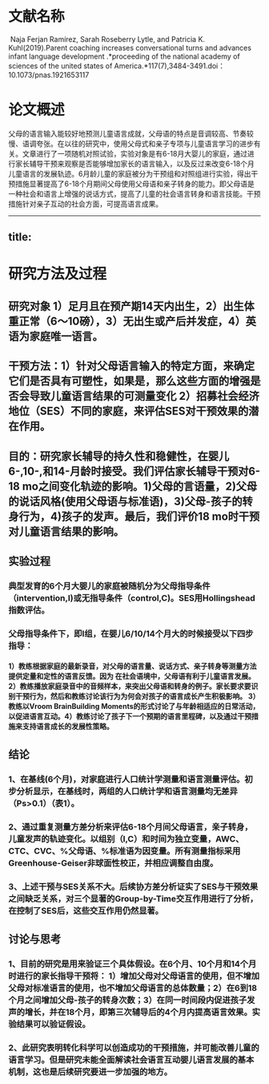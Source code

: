 # 文献名称

​	Naja Ferjan Ramírez, Sarah Roseberry Lytle, and Patricia K. Kuhl(2019).Parent coaching increases conversational turns and advances infant language development .*proceeding of the national academy of sciences of the united states of America.*117(7),3484-3491.doi：10.1073/pnas.1921653117



# 论文概述

​	父母的语言输入能较好地预测儿童语言成就，父母语的特点是音调较高、节奏较慢、语调夸张。在以往的研究中，使用父母式和亲子专项与儿童语言学习的进步有关。文章进行了一项随机对照试验，实验对象是有6-18月大婴儿的家庭，通过进行家长辅导干预来观察是否能够增加家长的语言输入，以及反过来改变6-18个月儿童语言的发展轨迹。6月龄儿童的家庭被分为干预组和对照组进行实验，得出干预措施显著提高了6-18个月期间父母使用父母语和亲子转身的能力。即父母语是一种社会和语言上增强的说话方式，提高了儿童的社会语言转身和语言技能。干预措施针对亲子互动的社会方面，可提高语言成果。

---
title: 
---
# 研究方法及过程

## 研究对象 1）足月且在预产期14天内出生，2）出生体重正常（6～10磅），3）无出生或产后并发症，4）英语为家庭唯一语言。

## 干预方法：1）针对父母语言输入的特定方面，来确定它们是否具有可塑性，如果是，那么这些方面的增强是否会导致儿童语言结果的可测量变化 2）招募社会经济地位（SES）不同的家庭，来评估SES对干预效果的潜在作用。

## 目的：研究家长辅导的持久性和稳健性，在婴儿6-,10-,和14-月龄时接受。我们评估家长辅导干预对6-18 mo之间变化轨迹的影响。1)父母的言语量，2)父母的说话风格(使用父母语与标准语)，3)父母-孩子的转身行为，4)孩子的发声。最后，我们评价18 mo时干预对儿童语言结果的影响。

## 实验过程

### 典型发育的6个月大婴儿的家庭被随机分为父母指导条件（intervention,I)或无指导条件（control,C)。SES用Hollingshead指数评估。

### 父母指导条件下，即I组，在婴儿6/10/14个月大的时候接受以下四步指导：

#### 1）教练根据家庭的最新录音，对父母的语言量、说话方式、亲子转身等测量方法提供定量和定性的语言反馈。因为 在社会语境中，父母语有利于儿童语言发展。    2）教练播放家庭录音中的音频样本，来突出父母语和转身的例子。家长要求要识别干预行为，然后和教练讨论该行为为何会对孩子的语言成长产生积极影响。  3）教练以Vroom BrainBuilding Moments的形式讨论了与年龄相适应的日常活动，以促进语言互动。4）教练讨论了孩子下一个预期的语言里程碑，以及通过干预措施来支持语言成长的发展性策略。

## 结论

### 1、在基线(6个月)，对家庭进行人口统计学测量和语言测量评估。初步分析显示，在基线时，两组的人口统计学和语言测量均无差异（Ps>0.1）（表1）。

### 2、通过重复测量方差分析来评估6-18个月间父母语言，亲子转身，儿童发声的轨迹变化。以组别（I,C）和时间为独立变量，AWC、CTC、CVC、%父母语、%标准语为因变量。所有测量指标采用Greenhouse-Geiser非球面性校正，并相应调整自由度。

### 3、上述干预与SES关系不大。后续协方差分析证实了SES与干预效果之间缺乏关系，对三个显著的Group-by-Time交互作用进行了分析，在控制了SES后，这些交互作用仍然显著。

## 讨论与思考

### 1、目前的研究是用来验证三个具体假设。在6个月、10个月和14个月时进行的家长指导干预将： 1）增加父母对父母语言的使用，但不增加父母对标准语言的使用，也不增加父母语言的总体数量；2）在6到18个月之间增加父母-孩子的转身次数；3）在同一时间段内促进孩子发声的增长，并在18个月，即第三次辅导后的4个月内提高语言效果。实验结果可以验证假设。

### 2、此研究表明转化科学可以创造成功的干预措施，并可能改善儿童的语言学习。但是研究未能全面解读社会语言互动婴儿语言发展的基本机制，这也是后续研究要进一步加强的地方。

